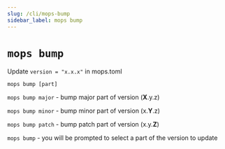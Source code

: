 ```yaml
---
slug: /cli/mops-bump
sidebar_label: mops bump
---
```


# `mops bump`

Update `version = "x.x.x"` in mops.toml

```
mops bump [part]
```

`mops bump major` - bump major part of version (**X**.y.z)

`mops bump minor` - bump minor part of version (x.**Y**.z)

`mops bump patch` - bump patch part of version (x.y.**Z**)

`mops bump` - you will be prompted to select a part of the version to update